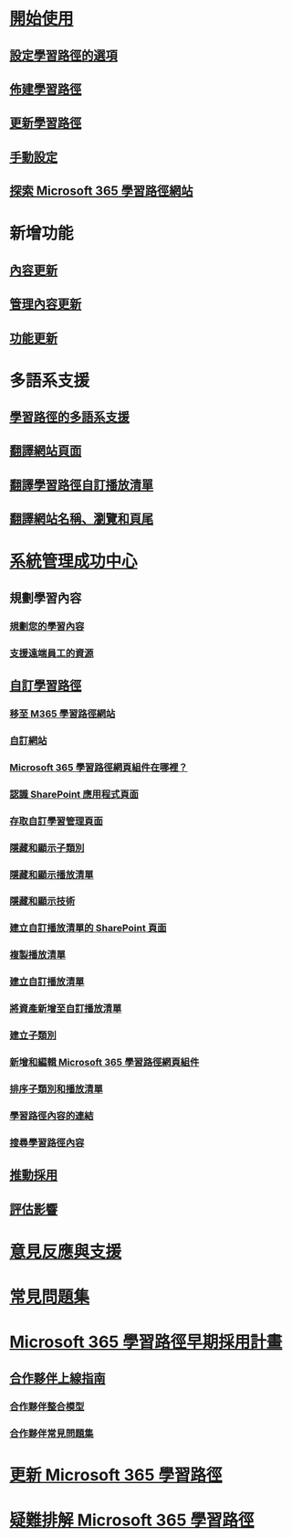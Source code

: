 # [開始使用](index.md)  
## [設定學習路徑的選項](custom_setupoptions.md)
## [佈建學習路徑](custom_provision.md)
## [更新學習路徑](custom_update.md)
## [手動設定](custom_manualsetup.md)
## [探索 Microsoft 365 學習路徑網站](custom_exploresite.md)
# 新增功能 
## [內容更新](custom_contentupdates.md) 
## [管理內容更新](custom_contentupdatesmanage.md)
## [功能更新](custom_featureupdates.md)
# 多語系支援
## [學習路徑的多語系支援](custom_overview_ml.md)
## [翻譯網站頁面](custom_translate_page_ml.md)
## [翻譯學習路徑自訂播放清單](custom_translate_pl_ml.md)
## [翻譯網站名稱、瀏覽和頁尾](custom_sitenamenav_ml.md)
# [系統管理成功中心](custom_successcenter.md)
## 規劃學習內容 
### [規劃您的學習內容](custom_plancontent.md)
### [支援遠端員工的資源](custom_plancontent_remoteresources.md)
## [自訂學習路徑](custom_overview.md)
### [移至 M365 學習路徑網站](custom_goto.md)
### [自訂網站](custom_edithelp.md)
### [Microsoft 365 學習路徑網頁組件在哪裡？](custom_whereiswebpart.md)
### [認識 SharePoint 應用程式頁面](custom_apppages.md)
### [存取自訂學習管理頁面](custom_accessadmin.md)
### [隱藏和顯示子類別](custom_hideshowsub.md)
### [隱藏和顯示播放清單](custom_hideshowplaylists.md)
### [隱藏和顯示技術](custom_hideshowtech.md)
### [建立自訂播放清單的 SharePoint 頁面](custom_createnewpage.md)
### [複製播放清單](custom_copyplaylist.md)
### [建立自訂播放清單](custom_createnewplaylist.md)
### [將資產新增至自訂播放清單](custom_addassets.md)
### [建立子類別](custom_createnewcat.md)
### [新增和編輯 Microsoft 365 學習路徑網頁組件](custom_addwebpart.md)
### [排序子類別和播放清單](custom_sortsubplay.md)
### [學習路徑內容的連結](custom_linking.md)
### [搜尋學習路徑內容](custom_search.md)
## [推動採用](driveadoption.md)
## [評估影響](custom_measureimpact.md)
# [意見反應與支援](feedback.md)
# [常見問題集](faq.md)
# [Microsoft 365 學習路徑早期採用計畫](custom_partnerguide.md)
## [合作夥伴上線指南](custom_partnerguide_getfam.md)
### [合作夥伴整合模型](custom_partnerguide_contint.md) 
### [合作夥伴常見問題集](custom_partner.md)
# [更新 Microsoft 365 學習路徑](custom_update.md)
# [疑難排解 Microsoft 365 學習路徑](custom_troubleshooting.md) 